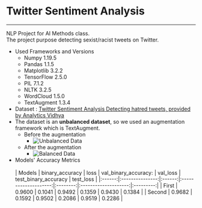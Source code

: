 # **Twitter Sentiment Analysis**
___

NLP Project for AI Methods class. <br>
The project purpose detecting sexist/racist tweets on Twitter. 
*   Used Frameworks and Versions
    *   Numpy       1.19.5
    *   Pandas      1.1.5
    *   Matplotlib  3.2.2
    *   TensorFlow  2.5.0
    *   PIL         7.1.2
    *   NLTK        3.2.5
    *   WordCloud   1.5.0
    *   TextAugment 1.3.4
* Dataset : <a href="https://www.kaggle.com/arkhoshghalb/twitter-sentiment-analysis-hatred-speech">Twitter Sentiment Analysis
Detecting hatred tweets, provided by Analytics Vidhya</a>
* The dataset is an **unbalanced dataset**, so we used an augmentation framework which is TextAugment.
  * Before the augmentation
    * ![Unbalanced Data](./unbalanced.png)
  * After the augmentation
    * ![Balanced Data](./balanced.png)
* Models' Accuracy Metrics<br><br>
| Models | binary_accuracy |  loss  | val_binary_accuracy: | val_loss | test_binary_accuracy | test_loss |
|:------:|:---------------:|:------:|:--------------------:|:--------:|:--------------------:|:---------:|
|  First |      0.9600     | 0.1041 |        0.9492        |  0.1359  |        0.9430        |   0.1384  |
| Second |      0.9682     | 0.1592 |        0.9502        |  0.2086  |        0.9519        |   0.2286  |